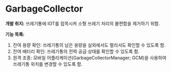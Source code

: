 # GarbageCollector

**개발 취지:** 쓰레기통에 IOT를 접목시켜 소형 쓰레기 처리의 불편함을 제거하기 위함.

**기능 목록:**
1. 잔여 용량 확인: 쓰레기통의 남은 용량을 실외에서도 멀리서도 확인할 수 있도록 함.
2. 잔여 배터리 확인: 쓰레기통의 전력 공급 상태를 확인할 수 있도록 함.
3. 원격 조종: 모바일 어플리케이션(GarbageCollectorManager; GCM)을 사용하여 쓰레기통 위치를 변경할 수 있도록 함.
